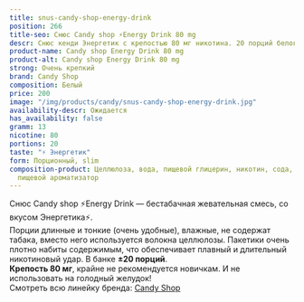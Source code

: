 ```yaml
---
title: snus-candy-shop-energy-drink
position: 266
title-seo: Снюс Candy shop ⚡️Energy Drink 80 mg
descr: Снюс кенди Энергетик с крепостью 80 мг никотина. 20 порций белого цвета.
product-name: Candy shop Energy Drink 80 mg
product-alt: Candy shop Energy Drink 80 mg
strong: Очень крепкий
brand: Candy Shop
composition: Белый
price: 200
image: "/img/products/candy/snus-candy-shop-energy-drink.jpg"
availability-descr: Ожидается
has_availability: false
gramm: 13
nicotine: 80
portions: 20
taste: "⚡️ Энергетик"
form: Порционный, slim
composition-product: Целлюлоза, вода, пищевой глицерин, никотин, сода, карбонат натрия,
  пищевой ароматизатор
---
```


Снюс Candy shop ⚡️Energy Drink — бестабачная жевательная смесь, со вкусом Энергетика⚡️.<br>
Порции длинные и тонкие (очень удобные),  влажные, не содержат табака, вместо него используется волокна целлюлозы. Пакетики очень плотно набиты содержимым, что обеспечивает плавный и длительный никотиновый удар. В банке **±20 порций**.<br>
**Крепость 80 мг**, крайне не рекомендуется новичкам. И не использовать на голодный желудок!<br>
Смотреть всю линейку бренда: <a href="/candy-shop-snus">Candy Shop</a>